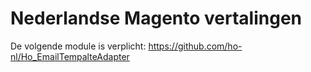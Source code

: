 # Nederlandse Magento vertalingen

De volgende module is verplicht: https://github.com/ho-nl/Ho_EmailTempalteAdapter